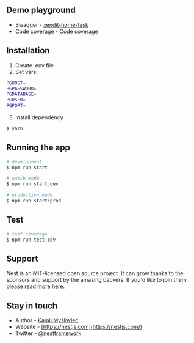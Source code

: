 ## Demo playground

- Swagger - [xendit-home-task](https://xendit-home-task-production.up.railway.app/api/)
- Code coverage - [Code coverage]()

## Installation

1. Create .env file
2. Set vars:
```bash
PGHOST=
PGPASSWORD=
PGDATABASE=
PGUSER=
PGPORT=
```
3. Install dependency
```bash
$ yarn
```

## Running the app

```bash
# development
$ npm run start

# watch mode
$ npm run start:dev

# production mode
$ npm run start:prod
```

## Test

```bash
# test coverage
$ npm run test:cov
```

## Support

Nest is an MIT-licensed open source project. It can grow thanks to the sponsors and support by the amazing backers. If you'd like to join them, please [read more here](https://docs.nestjs.com/support).

## Stay in touch

- Author - [Kamil Myśliwiec](https://kamilmysliwiec.com)
- Website - [https://nestjs.com](https://nestjs.com/)
- Twitter - [@nestframework](https://twitter.com/nestframework)


